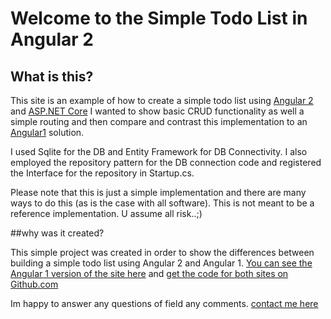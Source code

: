 # Welcome to the Simple Todo List in Angular 2

## What is this?

This site is an example of how to create a simple todo list using [Angular 2](http://www.angular.io) and [ASP.NET Core](http://dotnet.github.io)
I wanted to show basic CRUD functionality as well a simple routing and then compare and contrast this implementation to an [Angular1](http://www.angularjs.org) solution.
 
I used Sqlite for the DB and Entity Framework for DB Connectivity.
I also employed the repository pattern for the DB connection code and registered the Interface for the repository in Startup.cs.

Please note that this is just a simple implementation and there are many ways to do this (as is the case with all software).
This is not meant to be a reference implementation. U assume all risk..;)

##why was it created?

This simple project was created in order to show the differences between building a simple todo list using Angular 2 and Angular 1.
[You can see the Angular 1 version of the site here](http://github.com/aritzcovan/SimpleTodoAngular1) and [get the code for both sites on Github.com](http://github.com/aritzcovan)

Im happy to answer any questions of field any comments. 
[contact me here](http://www.ritzcovan.com/contact)